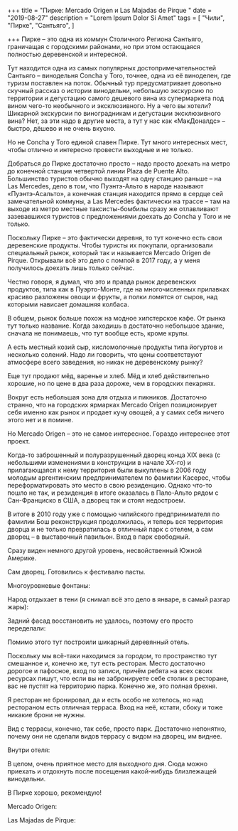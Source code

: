 +++
title = "Пирке: Mercado Origen и Las Majadas de Pirque
"
date = "2019-08-27"
description = "Lorem Ipsum Dolor Si Amet"
tags = [
    "Чили",
    "Пирке",
    "Сантьяго",
]

+++
Пирке – это одна из коммун Столичного Региона Сантьяго, граничащая с городскими районами, но при этом остающаяся полностью деревенской и интересной.

Тут находится одна из самых популярных достопримечательностей Сантьяго – винодельня Concha y Toro, точнее, одна из её виноделен, где туризм поставлен на поток. Обычный тур предусматривает довольно скучный рассказ о истории винодельни, небольшую экскурсию по территории и дегустацию самого дешевого вина из супермаркета под вином чего-то необычного и эксклюзивного. Ну а чего вы хотели? Шикарной экскурсии по виноградникам и дегустации эксклюзивного вина? Нет, за эти надо в другие места, а тут у нас как «МакДоналдс» – быстро, дёшево и не очень вкусно.

Но не Concha y Toro единой славен Пирке. Тут много интересных мест, чтобы отлично и интересно провести выходные и не только.   


Добраться до Пирке достаточно просто – надо просто доехать на метро до конечной станции четвертой линии Plaza de Puente Alto. Большинство туристов обычно выходят на одну станцию раньше – на Las Mercedes, дело в том, что Пуэнтэ-Альто в народе называют «Пуэнтэ-Асальто», а конечная станция находится прямо в сердце сей замечательной коммуны, а Las Mercedes фактически на трассе – там на выходе из метро местные таксисты-бомбилы сразу же отлавливают зазевавшихся туристов с предложениями доехать до Concha y Toro и не только.

Поскольку Пирке – это фактически деревня, то тут конечно есть свои деревенские продукты. Чтобы туристы их покупали, организовали специальный рынок, который так и называется Mercado Origen de Pirque. Открывали всё это дело с помпой в 2017 году, а у меня получилось доехать лишь только сейчас.


Честно говоря, я думал, что это и правда рынок деревенских продуктов, типа как в Пуэрто-Монте, где на многочисленных прилавках красиво разложены овощи и фрукты, а полки ломятся от сыров, над которыми нависает домашняя колбаса.


В общем, рынок больше похож на модное хипстерское кафе. От рынка тут только название. Когда заходишь в достаточно небольшое здание, сначала не понимаешь, что тут вообще есть, кроме крупы.


А есть местный козий сыр, кисломолочные продукты типа йогуртов и несколько солений. Надо ли говорить, что цены соответствуют атмосфере всего заведения, но никак не деревенскому рынку?


Еще тут продают мёд, варенье и хлеб. Мёд и хлеб действительно хорошие, но по цене в два раза дороже, чем в городских пекарнях.


Вокруг есть небольшая зона для отдыха и пикников. Достаточно странно, что на городских ярмарках Mercado Origen позиционирует себя именно как рынок и продает кучу овощей, а у самих себя ничего этого нет и в помине.


Но Mercado Origen – это не самое интересное. Гораздо интереснее этот проект.


Когда-то заброшенный и полуразрушенный дворец конца XIX века (с небольшими изменениями в конструкции в начале ХХ-го) и прилагающаяся к нему территория были выкуплены в 2006 году молодым аргентинским предпринимателем по фамилии Касерес, чтобы переформатировать это место в свою резиденцию. Однако что-то пошло не так, и резиденция в итоге оказалась в Пало-Альто рядом с Сан-Франциско в США, а дворец так и стоял недостроем.

В итоге в 2010 году уже с помощью чилийского предпринимателя по фамилии Бош реконструкция продолжилась, и теперь вся территория дворца и не только превратилась в отличный парк с отелем, а сам дворец – в выставочный павильон. Вход в парк свободный.


Сразу виден немного другой уровень, несвойственный Южной Америке.



Сам дворец. Готовились к фестивалю пасты.


Многоуровневые фонтаны:



Народ отдыхает в тени (я снимал всё это дело в январе, в самый разгар жары):




Задний фасад восстановить не удалось, поэтому его просто переделали:



Помимо этого тут построили шикарный деревянный отель.


Поскольку мы всё-таки находимся за городом, то пространство тут смешанное и, конечно же, тут есть ресторан. Место достаточно дорогое и пафосное, вход по записи, причём ребята на всех своих ресурсах пишут, что если вы не забронируете себе столик в ресторане, вас не пустят на территорию парка. Конечно же, это полная брехня.

Я ресторан не бронировал, да и есть особо не хотелось, но над рестораном есть отличная терраса. Вход на неё, кстати, сбоку и тоже никакие брони не нужны.


Вид с террасы, конечно, так себе, просто парк. Достаточно непонятно, почему они не сделали видов террасу с видом на дворец, им виднее.



Внутри отеля:




В целом, очень приятное место для выходного дня. Сюда можно приехать и отдохнуть после посещения какой-нибудь близлежащей винодельни.

В Пирке хорошо, рекомендую!


Mercado Origen:


Las Majadas de Pirque:
